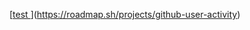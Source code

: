 [[test
](https://roadmap.sh/projects/github-user-activity)](https://roadmap.sh/projects/github-user-activity)
